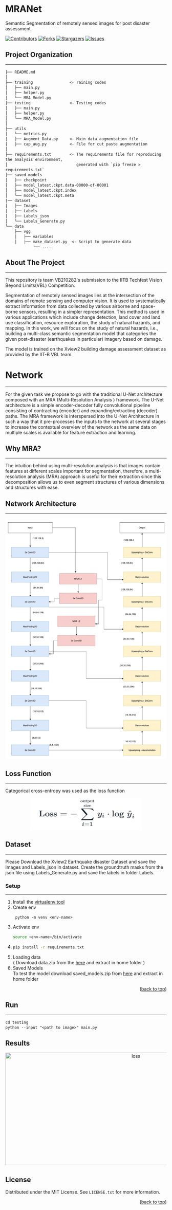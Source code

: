 # MRANet
Semantic Segmentation of remotely sensed images for post disaster assessment


<div id="top"></div>
<!--
*** Thanks for checking out the Best-README-Template. If you have a suggestion
*** that would make this better, please fork the repo and create a pull request
*** or simply open an issue with the tag "enhancement".
*** Don't forget to give the project a star!
*** Thanks again! Now go create something AMAZING! :D
-->



<!-- PROJECT SHIELDS -->
<!--
*** I'm using markdown "reference style" links for readability.
*** Reference links are enclosed in brackets [ ] instead of parentheses ( ).
*** See the bottom of this document for the declaration of the reference variables
*** for contributors-url, forks-url, etc. This is an optional, concise syntax you may use.
*** https://www.markdownguide.org/basic-syntax/#reference-style-links
-->
[![Contributors][contributors-shield]][contributors-url]
[![Forks][forks-shield]][forks-url]
[![Stargazers][stars-shield]][stars-url]
[![Issues][issues-shield]][issues-url]




## Project Organization
-------
    ├── README.md       
    │   
    ├── training                <- raining codes
    │   ├── main.py
    │   ├── helper.py
    │   └── MRA_Model.py
    ├── testing                 <- Testing codes
    │   ├── main.py
    │   ├── helper.py
    │   └── MRA_Model.py
    │
    ├── utils
    │   └── metrics.py
    │   ├── Augment_Data.py     <- Main data augmentation file
    │   ├── cap_aug.py          <- File for cut paste augmentation
    │
    ├── requirements.txt        <- The requirements file for reproducing the analysis environment,
    │                              generated with `pip freeze > requirements.txt`
    ├── saved_models                  
    │   ├── checkpoint
    │   ├── model_latest.ckpt.data-00000-of-00001
    │   ├── model_latest.ckpt.index
    │   └── model_latest.ckpt.meta
    |── dataset                 
    │   ├── Images
    │   ├── Labels
    │   ├── Labels_json
    │   └── Labels_Generate.py
    └── data
        ├── vgg
        │   ├── variables
        │   ├── make_dataset.py  <- Script to generate data
                └── ....
        



<!-- ABOUT THE PROJECT -->
## About The Project
-------

This repository is team VB210282's submission to the IITB Techfest Vision Beyond Limits(VBL) Competition.

Segmentation of remotely sensed images lies at the intersection of the domains of remote sensing and computer vision. It is used to systematically extract information from data collected by various airborne and space-borne sensors, resulting in a simpler representation. This method is used in various applications which include change detection, land cover and land use classification, resource exploration, the study of natural hazards, and mapping. In this work, we will focus on the study of natural hazards, i.e., building a multi-class semantic segmentation model that categories the given post-disaster (earthquakes in particular) imagery based on damage. 

The model is trained on the Xview2 building damage assessment dataset as provided by the IIT-B VBL team.

# Network
-------

For the given task we propose to go with the traditional U-Net architecture composed with an MRA (Multi-Resolution Analysis ) framework. The U-Net architecture is a simple encoder-decoder fully convolutional pipeline consisting of contracting (encoder) and expanding/extracting (decoder) paths. 
The MRA framework is interspersed into the U-Net Architecture in such a way that it pre-processes the inputs to the network at several stages to increase the contextual overview of the network as the same data on multiple scales is available for feature extraction and learning. 


## Why MRA? 
-------

The intuition behind using multi-resolution analysis is that images contain features at different scales important for segmentation, therefore, a multi-resolution analysis (MRA) approach is useful for their extraction since this decomposition allows us to even segment structures of various dimensions and structures with ease.


## Network Architecture
-------

<p align="center">
  <img src="assets/network_architecture.png" width="550" height="750" title="network">
</p>

## Loss Function
-------

Categorical cross-entropy was used as the loss function

<p align="center">
  <img src="assets/loss.png" width="350" height="100" title="loss">
</p>

## Dataset
-------

Please Download the Xview2 Earthquake disaster Dataset and save the Images and Labels_json in dataset. Create the groundtruth masks from the json file using Labels_Generate.py and save the labels in folder Labels.


### Setup
-------

1. Install the [virtualenv tool](https://pypi.org/project/virtualenv-tools/)
2. Create env
   ```
    python -m venv <env-name>
   ```
3. Activate env
   ```sh
   source <env-name>/bin/activate
   ```
4. ```sh
   pip install -r requirements.txt
   ```
5. Loading data <br>( Download data.zip from the [here](https://drive.google.com/drive/u/1/folders/1rNZOSgXUMRIO5JUhLPWkwlid3cD-irot) and extract in home folder )
6. Saved Models <br>
   To test the model download saved_models.zip from [here](https://drive.google.com/drive/u/1/folders/1rNZOSgXUMRIO5JUhLPWkwlid3cD-irot) and extract in home folder

<p align="right">(<a href="#top">back to top</a>)</p>


## Run
-------

```
cd testing
python --input "<path to image>" main.py
```

## Results

<p align="center">
  <img src="assets/results.png" width="800" height="350" title="loss">
</p>

<!-- LICENSE -->
## License

Distributed under the MIT License. See `LICENSE.txt` for more information.

<p align="right">(<a href="#top">back to top</a>)</p>





<!-- MARKDOWN LINKS & IMAGES -->
<!-- https://www.markdownguide.org/basic-syntax/#reference-style-links -->
[contributors-shield]: https://img.shields.io/github/contributors/ARamachandran2000/MRANet.svg?style=for-the-badge
[contributors-url]: https://github.com/ARamachandran2000/MRANet/graphs/contributors
[forks-shield]: https://img.shields.io/github/forks/ARamachandran2000/MRANet.svg?style=for-the-badge
[forks-url]: https://github.com/ARamachandran2000/MRANet/network/members
[stars-shield]: https://img.shields.io/github/stars/ARamachandran2000/MRANet.svg?style=for-the-badge
[stars-url]: https://github.com/ARamachandran2000/MRANet/stargazers
[issues-shield]: https://img.shields.io/github/issues/ARamachandran2000/MRANet.svg?style=for-the-badge
[issues-url]: https://github.com/ARamachandran2000/MRANet/issues
[product-screenshot]: images/screenshot.png
